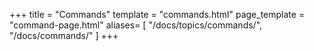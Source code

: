 +++
title = "Commands"
template = "commands.html"
page_template = "command-page.html"
aliases= [
    "/docs/topics/commands/",
    "/docs/commands/"
]
+++